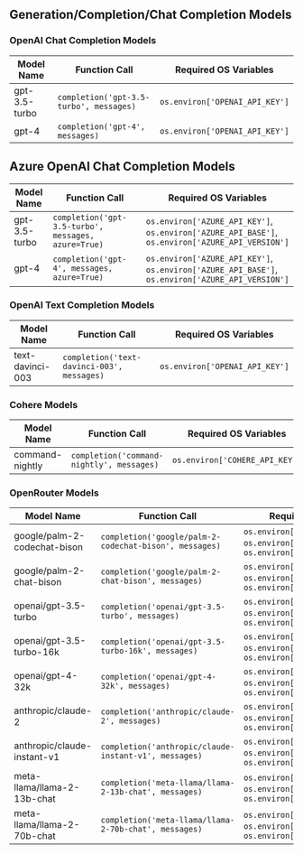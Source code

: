 ## Generation/Completion/Chat Completion Models

### OpenAI Chat Completion Models

| Model Name       | Function Call                          | Required OS Variables                |
|------------------|----------------------------------------|--------------------------------------|
| gpt-3.5-turbo    | `completion('gpt-3.5-turbo', messages)` | `os.environ['OPENAI_API_KEY']`       |
| gpt-4            | `completion('gpt-4', messages)`         | `os.environ['OPENAI_API_KEY']`       |

## Azure OpenAI Chat Completion Models

| Model Name       | Function Call                           | Required OS Variables                     |
|------------------|-----------------------------------------|-------------------------------------------|
| gpt-3.5-turbo    | `completion('gpt-3.5-turbo', messages, azure=True)` | `os.environ['AZURE_API_KEY']`,<br>`os.environ['AZURE_API_BASE']`,<br>`os.environ['AZURE_API_VERSION']` |
| gpt-4            | `completion('gpt-4', messages, azure=True)`         | `os.environ['AZURE_API_KEY']`,<br>`os.environ['AZURE_API_BASE']`,<br>`os.environ['AZURE_API_VERSION']` |

### OpenAI Text Completion Models

| Model Name       | Function Call                              | Required OS Variables                |
|------------------|--------------------------------------------|--------------------------------------|
| text-davinci-003 | `completion('text-davinci-003', messages)` | `os.environ['OPENAI_API_KEY']`       |

### Cohere Models

| Model Name       | Function Call                              | Required OS Variables                |
|------------------|--------------------------------------------|--------------------------------------|
| command-nightly  | `completion('command-nightly', messages)` | `os.environ['COHERE_API_KEY']`       |

### OpenRouter Models

| Model Name                       | Function Call                                                        | Required OS Variables                                                     |
|----------------------------------|----------------------------------------------------------------------|---------------------------------------------------------------------------|
| google/palm-2-codechat-bison     | `completion('google/palm-2-codechat-bison', messages)`                | `os.environ['OPENROUTER_API_KEY']`,<br>`os.environ['OR_SITE_URL']`,<br>`os.environ['OR_APP_NAME']` |
| google/palm-2-chat-bison         | `completion('google/palm-2-chat-bison', messages)`                    | `os.environ['OPENROUTER_API_KEY']`,<br>`os.environ['OR_SITE_URL']`,<br>`os.environ['OR_APP_NAME']` |
| openai/gpt-3.5-turbo             | `completion('openai/gpt-3.5-turbo', messages)`                        | `os.environ['OPENROUTER_API_KEY']`,<br>`os.environ['OR_SITE_URL']`,<br>`os.environ['OR_APP_NAME']` |
| openai/gpt-3.5-turbo-16k         | `completion('openai/gpt-3.5-turbo-16k', messages)`                    | `os.environ['OPENROUTER_API_KEY']`,<br>`os.environ['OR_SITE_URL']`,<br>`os.environ['OR_APP_NAME']` |
| openai/gpt-4-32k                 | `completion('openai/gpt-4-32k', messages)`                            | `os.environ['OPENROUTER_API_KEY']`,<br>`os.environ['OR_SITE_URL']`,<br>`os.environ['OR_APP_NAME']` |
| anthropic/claude-2               | `completion('anthropic/claude-2', messages)`                          | `os.environ['OPENROUTER_API_KEY']`,<br>`os.environ['OR_SITE_URL']`,<br>`os.environ['OR_APP_NAME']` |
| anthropic/claude-instant-v1      | `completion('anthropic/claude-instant-v1', messages)`                 | `os.environ['OPENROUTER_API_KEY']`,<br>`os.environ['OR_SITE_URL']`,<br>`os.environ['OR_APP_NAME']` |
| meta-llama/llama-2-13b-chat      | `completion('meta-llama/llama-2-13b-chat', messages)`                 | `os.environ['OPENROUTER_API_KEY']`,<br>`os.environ['OR_SITE_URL']`,<br>`os.environ['OR_APP_NAME']` |
| meta-llama/llama-2-70b-chat      | `completion('meta-llama/llama-2-70b-chat', messages)`                 | `os.environ['OPENROUTER_API_KEY']`,<br>`os.environ['OR_SITE_URL']`,<br>`os.environ['OR_APP_NAME']` |
